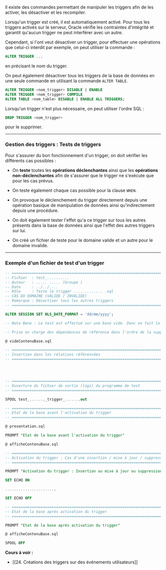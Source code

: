 Il existe des commandes permettant de manipuler les triggers afin de les activer, les désactiver et les recompiler.

Lorsqu'un trigger est créé, il est automatiquement activé. 
Pour tous les triggers activés sur le serveur, Oracle vérifie les contraintes d'intégrité et garantit qu'aucun trigger ne peut interférer avec un autre.

Cependant, si l'ont veut désactiver un trigger, pour effectuer une opérations que celui-ci interdit par exemple, on peut utiliser la commande : 

```SQL
ALTER TRIGGER ...
```

en précisant le nom du trigger.

On peut également désactiver tous les triggers de la base de données en une seule commande en utilisant la commande `ALTER TABLE`.

```SQL
ALTER TRIGGER <nom_trigger> DISABLE | ENABLE 
ALTER TRIGGER <nom_trigger> COMPILE
ALTER TABLE <nom_table> DISABLE | ENABLE ALL TRIGGERS;
```

Lorsqu'un trigger n'est plus nécessaire, on peut utiliser l'ordre SQL : 

```sql
DROP TRIGGER <nom_trigger>
```

pour le supprimer.

---

### Gestion des triggers : Tests de triggers

Pour s'assurer du bon fonctionnement d'un trigger, on doit vérifier les différents cas possibles :

- On **teste** toutes les **opérations déclenchantes** ainsi que les **opérations non-déclenchantes** afin de s'assurer que le trigger ne s'exécute que pour les cas prévus.

- On teste également chaque cas possible pour la clause `WHEN`.

- On provoque le déclenchement du trigger directement depuis une opération basique de manipulation de données ainsi qu'indirectement depuis une procédure.

- On doit également tester l'effet qu'a ce trigger sur tous les autres présents dans la base de données ainsi que l'effet des autres triggers sur lui.

- On créé un fichier de teste pour le domaine valide et un autre pour le domaine invalide.

---

### Exemple d'un fichier de test d'un trigger

```SQL
-- ============================================================================
-- Fichier  : test_..........
-- Auteur   : ..... ..... (Groupe )
-- Date     : ../../....
-- Rôle     : Teste le trigger ............. .sql
-- CAS DU DOMAINE (VALIDE / INVALIDE)
-- Remarque : Désactiver tous les autres triggers
-- ============================================================================

ALTER SESSION SET NLS_DATE_FORMAT = 'dd/mm/yyyy';

-- Nota Bene : Le test est effectué sur une base vide. Donc on fait la suppression de tous les n-uplets de toutes les relations.

-- Prise en charge des dépendances de référence dans l'ordre de la suppression du contenu des relations dans la base de données.

@ videContenuBase.sql

-- ============================================================================
-- Insertion dans les relations référencées
-- ============================================================================




-- ============================================================================
-- Ouverture du fichier de sortie (logs) du programme de test
-- ============================================================================

SPOOL test_......._trigger_.......out

-- ============================================================================
-- Etat de la base avant l'activation du trigger 
-- ============================================================================

@ presentation.sql

PROMPT "Etat de la base avant l'activation du trigger"

@ afficheContenuBase.sql

-- ============================================================================
-- Activation du trigger : Cas d'une insertion / mise à jour / suppression
-- ============================================================================

PROMPT "Activation du trigger : Insertion ou mise à jour ou suppression"

SET ECHO ON

.......................

SET ECHO OFF

-- ============================================================================
-- Etat de la base après activation du trigger
-- ============================================================================

PROMPT "Etat de la base après activation du trigger"

@ afficheContenuBase.sql

SPOOL OFF
```

**Cours à voir :**
- [[24. Créations des triggers sur des événements utilisateurs]]